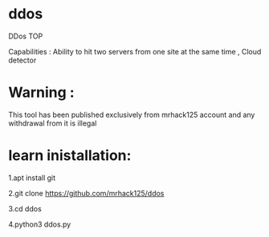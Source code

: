 # ddos

DDos TOP

Capabilities : Ability to hit two servers from one site at the same time , Cloud detector

# Warning : 

This tool has been published exclusively from mrhack125 account and any withdrawal from it is illegal


# learn inistallation:

1.apt install git

2.git clone https://github.com/mrhack125/ddos

3.cd ddos

4.python3 ddos.py
